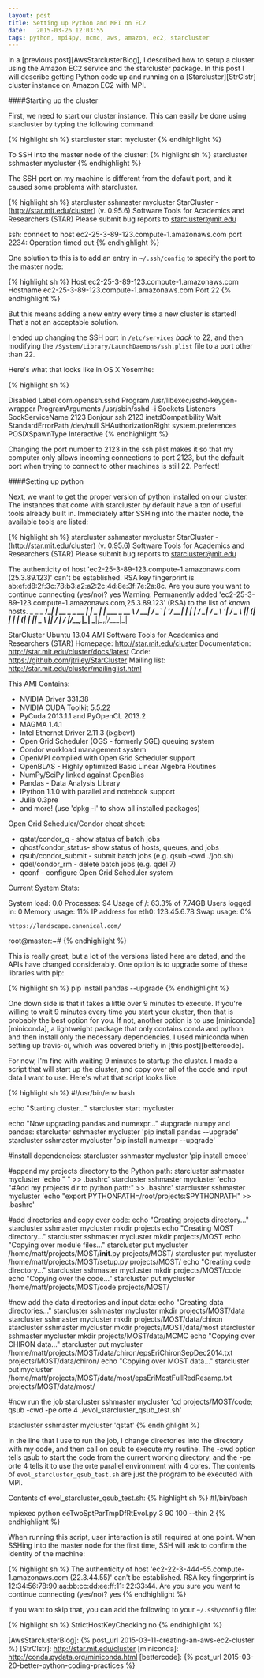 ```yaml
---
layout: post
title: Setting up Python and MPI on EC2
date:   2015-03-26 12:03:55
tags: python, mpi4py, mcmc, aws, amazon, ec2, starcluster
---
```


In a [previous post][AwsStarclusterBlog], I described how to setup a cluster using the Amazon EC2 service and the starcluster package. In this post I will describe getting Python code up and running on a [Starcluster][StrClstr] cluster instance on Amazon EC2 with MPI.

####Starting up the cluster

First, we need to start our cluster instance. This can easily be done using starcluster by typing the following command:

{% highlight sh %}
starcluster start mycluster
{% endhighlight %}

To SSH into the master node of the cluster:
{% highlight sh %}
starcluster sshmaster mycluster
{% endhighlight %}

The SSH port on my machine is different from the default port, and it caused some problems with starcluster.

{% highlight sh %}
starcluster sshmaster mycluster
StarCluster - (http://star.mit.edu/cluster) (v. 0.95.6)
Software Tools for Academics and Researchers (STAR)
Please submit bug reports to starcluster@mit.edu

ssh: connect to host ec2-25-3-89-123.compute-1.amazonaws.com port 2234: Operation timed out
{% endhighlight %}

One solution to this is to add an entry in `~/.ssh/config` to specify the port to the master node:

{% highlight sh %}
Host ec2-25-3-89-123.compute-1.amazonaws.com
   Hostname ec2-25-3-89-123.compute-1.amazonaws.com
   Port 22
{% endhighlight %}

But this means adding a new entry every time a new cluster is started! That's not an acceptable solution.

I ended up changing the SSH port in `/etc/services` *back* to 22, and then modifying the `/System/Library/LaunchDaemons/ssh.plist` file to a port other than 22.

Here's what that looks like in OS X Yosemite:

{% highlight sh %}
<?xml version="1.0" encoding="UTF-8"?>
<!DOCTYPE plist PUBLIC "-//Apple//DTD PLIST 1.0//EN" "http://www.apple.com/DTDs/PropertyList-1.0.dtd">
<plist version="1.0">
<dict>
	<key>Disabled</key>
	<true/>
	<key>Label</key>
	<string>com.openssh.sshd</string>
	<key>Program</key>
	<string>/usr/libexec/sshd-keygen-wrapper</string>
	<key>ProgramArguments</key>
	<array>
		<string>/usr/sbin/sshd</string>
		<string>-i</string>
	</array>
	<key>Sockets</key>
	<dict>
		<key>Listeners</key>
		<dict>
			<key>SockServiceName</key>
			<string>2123</string>
			<key>Bonjour</key>
			<array>
				<string>ssh</string>
				<string>2123</string>
			</array>
		</dict>
	</dict>
	<key>inetdCompatibility</key>
	<dict>
		<key>Wait</key>
		<false/>
	</dict>
	<key>StandardErrorPath</key>
	<string>/dev/null</string>
	<key>SHAuthorizationRight</key>
	<string>system.preferences</string>
	<key>POSIXSpawnType</key>
	<string>Interactive</string>
</dict>
</plist>
{% endhighlight %}


Changing the port number to 2123 in the ssh.plist makes it so that my computer only allows incoming connections to port 2123, but the default port when trying to connect to other machines is still 22. Perfect!

####Setting up python

Next, we want to get the proper version of python installed on our cluster. The instances that come with starcluster by default have a ton of useful tools already built in. Immediately after SSHing into the master node, the available tools are listed:

{% highlight sh %}
starcluster sshmaster mycluster
StarCluster - (http://star.mit.edu/cluster) (v. 0.95.6)
Software Tools for Academics and Researchers (STAR)
Please submit bug reports to starcluster@mit.edu

The authenticity of host 'ec2-25-3-89-123.compute-1.amazonaws.com (25.3.89.123)' can't be established.
RSA key fingerprint is ab:ef:d8:2f:3c:78:b3:a2:a2:2c:4d:8e:3f:7e:2a:8c.
Are you sure you want to continue connecting (yes/no)? yes
Warning: Permanently added 'ec2-25-3-89-123.compute-1.amazonaws.com,25.3.89.123' (RSA) to the list of known hosts.
          _                 _           _
__/\_____| |_ __ _ _ __ ___| |_   _ ___| |_ ___ _ __
\    / __| __/ _` | '__/ __| | | | / __| __/ _ \ '__|
/_  _\__ \ || (_| | | | (__| | |_| \__ \ ||  __/ |
  \/ |___/\__\__,_|_|  \___|_|\__,_|___/\__\___|_|

StarCluster Ubuntu 13.04 AMI
Software Tools for Academics and Researchers (STAR)
Homepage: http://star.mit.edu/cluster
Documentation: http://star.mit.edu/cluster/docs/latest
Code: https://github.com/jtriley/StarCluster
Mailing list: http://star.mit.edu/cluster/mailinglist.html

This AMI Contains:

  * NVIDIA Driver 331.38
  * NVIDIA CUDA Toolkit 5.5.22
  * PyCuda 2013.1.1 and PyOpenCL 2013.2
  * MAGMA 1.4.1
  * Intel Ethernet Driver 2.11.3 (ixgbevf)
  * Open Grid Scheduler (OGS - formerly SGE) queuing system
  * Condor workload management system
  * OpenMPI compiled with Open Grid Scheduler support
  * OpenBLAS - Highly optimized Basic Linear Algebra Routines
  * NumPy/SciPy linked against OpenBlas
  * Pandas - Data Analysis Library
  * IPython 1.1.0 with parallel and notebook support
  * Julia 0.3pre
  * and more! (use 'dpkg -l' to show all installed packages)

Open Grid Scheduler/Condor cheat sheet:

  * qstat/condor_q - show status of batch jobs
  * qhost/condor_status- show status of hosts, queues, and jobs
  * qsub/condor_submit - submit batch jobs (e.g. qsub -cwd ./job.sh)
  * qdel/condor_rm - delete batch jobs (e.g. qdel 7)
  * qconf - configure Open Grid Scheduler system

Current System Stats:

  System load:  0.0               Processes:           94
  Usage of /:   63.3% of 7.74GB   Users logged in:     0
  Memory usage: 11%               IP address for eth0: 123.45.6.78
  Swap usage:   0%

    https://landscape.canonical.com/
root@master:~#
{% endhighlight %}


This is really great, but a lot of the versions listed here are dated, and the APIs have changed considerably. One option is to upgrade some of these libraries with pip:

{% highlight sh %}
pip install pandas --upgrade
{% endhighlight %}

One down side is that it takes a little over 9 minutes to execute. If you're willing to wait 9 minutes every time you start your cluster, then that is probably the best option for you. If not, another option is to use [miniconda][miniconda], a lightweight package that only contains conda and python, and then install only the necessary dependencies. I used miniconda when setting up travis-ci, which was covered briefly in [this post][bettercode].

For now, I'm fine with waiting 9 minutes to startup the cluster. I made a script that will start up the cluster, and copy over all of the code and input data I want to use. Here's what that script looks like:

{% highlight sh %}
#!/usr/bin/env bash

echo "Starting cluster..."
starcluster start mycluster

echo "Now upgrading pandas and numexpr..."
#upgrade numpy and pandas:
starcluster sshmaster mycluster 'pip install pandas --upgrade'
starcluster sshmaster mycluster 'pip install numexpr --upgrade'

#install dependencies:
starcluster sshmaster mycluster 'pip install emcee'

#append my projects directory to the Python path:
starcluster sshmaster mycluster 'echo " " >> .bashrc'
starcluster sshmaster mycluster 'echo "#Add my projects dir to python path:" >> .bashrc'
starcluster sshmaster mycluster 'echo "export PYTHONPATH=/root/projects:\$PYTHONPATH" >> .bashrc'

#add directories and copy over code:
echo "Creating projects directory..."
starcluster sshmaster mycluster mkdir projects
echo "Creating MOST directory..."
starcluster sshmaster mycluster mkdir projects/MOST
echo "Copying over module files..."
starcluster put mycluster /home/matt/projects/MOST/__init__.py projects/MOST/
starcluster put mycluster /home/matt/projects/MOST/setup.py projects/MOST/
echo "Creating code directory..."
starcluster sshmaster mycluster mkdir projects/MOST/code
echo "Copying over the code..."
starcluster put mycluster /home/matt/projects/MOST/code projects/MOST/


#now add the data directories and input data:
echo "Creating data directories..."
starcluster sshmaster mycluster mkdir projects/MOST/data
starcluster sshmaster mycluster mkdir projects/MOST/data/chiron
starcluster sshmaster mycluster mkdir projects/MOST/data/most
starcluster sshmaster mycluster mkdir projects/MOST/data/MCMC
echo "Copying over CHIRON data..."
starcluster put mycluster /home/matt/projects/MOST/data/chiron/epsEriChironSepDec2014.txt projects/MOST/data/chiron/
echo "Copying over MOST data..."
starcluster put mycluster /home/matt/projects/MOST/data/most/epsEriMostFullRedResamp.txt projects/MOST/data/most/

#now run the job
starcluster sshmaster mycluster 'cd projects/MOST/code; qsub -cwd -pe orte 4 ./evol_starcluster_qsub_test.sh'

starcluster sshmaster mycluster 'qstat'
{% endhighlight %}

In the line that I use to run the job, I change directories into the directory with my code, and then call on qsub to execute my routine. The -cwd option tells qsub to start the code from the current working directory, and the -pe orte 4 tells it to use the orte parallel environment with 4 cores. The contents of `evol_starcluster_qsub_test.sh` are just the program to be executed with MPI.

Contents of evol_starcluster_qsub_test.sh:
{% highlight sh %}
#!/bin/bash

mpiexec python eeTwoSptParTmpDfRtEvol.py 3 90 100 --thin 2
{% endhighlight %}

When running this script, user interaction is still required at one point. When SSHing into the master node for the first time, SSH will ask to confirm the identity of the machine:

{% highlight sh %}
The authenticity of host 'ec2-22-3-444-55.compute-1.amazonaws.com (22.3.44.55)' can't be established.
RSA key fingerprint is 12:34:56:78:90:aa:bb:cc:dd:ee:ff:11::22:33:44.
Are you sure you want to continue connecting (yes/no)? yes
{% endhighlight %}

If you want to skip that, you can add the following to your `~/.ssh/config` file:

{% highlight sh %}
StrictHostKeyChecking no
{% endhighlight %}


[AwsStarclusterBlog]: {% post_url 2015-03-11-creating-an-aws-ec2-cluster %}
[StrClstr]: http://star.mit.edu/cluster
[miniconda]: http://conda.pydata.org/miniconda.html
[bettercode]: {% post_url 2015-03-20-better-python-coding-practices %}
